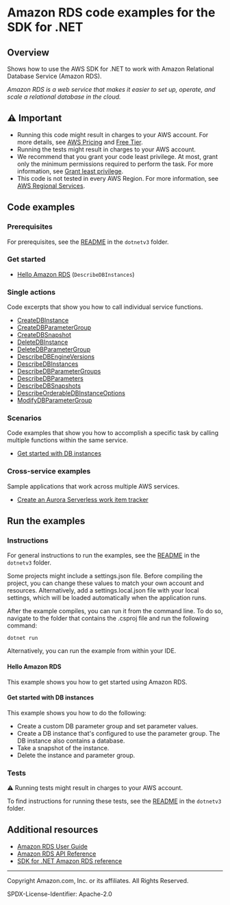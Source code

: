 # Amazon RDS code examples for the SDK for .NET

## Overview

Shows how to use the AWS SDK for .NET to work with Amazon Relational Database Service (Amazon RDS).

<!--custom.overview.start-->
<!--custom.overview.end-->

_Amazon RDS is a web service that makes it easier to set up, operate, and scale a relational database in the cloud._

## ⚠ Important

* Running this code might result in charges to your AWS account. For more details, see [AWS Pricing](https://aws.amazon.com/pricing/) and [Free Tier](https://aws.amazon.com/free/).
* Running the tests might result in charges to your AWS account.
* We recommend that you grant your code least privilege. At most, grant only the minimum permissions required to perform the task. For more information, see [Grant least privilege](https://docs.aws.amazon.com/IAM/latest/UserGuide/best-practices.html#grant-least-privilege).
* This code is not tested in every AWS Region. For more information, see [AWS Regional Services](https://aws.amazon.com/about-aws/global-infrastructure/regional-product-services).

<!--custom.important.start-->
<!--custom.important.end-->

## Code examples

### Prerequisites

For prerequisites, see the [README](../README.md#Prerequisites) in the `dotnetv3` folder.


<!--custom.prerequisites.start-->
<!--custom.prerequisites.end-->

### Get started

- [Hello Amazon RDS](Actions/HelloRDS.cs#L4) (`DescribeDBInstances`)


### Single actions

Code excerpts that show you how to call individual service functions.

- [CreateDBInstance](Actions/RDSWrapper.Instances.cs#L100)
- [CreateDBParameterGroup](Actions/RDSWrapper.ParameterGroups.cs#L37)
- [CreateDBSnapshot](Actions/RDSWrapper.Snapshots.cs#L17)
- [DeleteDBInstance](Actions/RDSWrapper.Instances.cs#L139)
- [DeleteDBParameterGroup](Actions/RDSWrapper.ParameterGroups.cs#L85)
- [DescribeDBEngineVersions](Actions/RDSWrapper.Instances.cs#L24)
- [DescribeDBInstances](Actions/RDSWrapper.Instances.cs#L75)
- [DescribeDBParameterGroups](Actions/RDSWrapper.ParameterGroups.cs#L18)
- [DescribeDBParameters](Actions/RDSWrapper.ParameterGroups.cs#L105)
- [DescribeDBSnapshots](Actions/RDSWrapper.Snapshots.cs#L39)
- [DescribeOrderableDBInstanceOptions](Actions/RDSWrapper.Instances.cs#L46)
- [ModifyDBParameterGroup](Actions/RDSWrapper.ParameterGroups.cs#L62)

### Scenarios

Code examples that show you how to accomplish a specific task by calling multiple
functions within the same service.

- [Get started with DB instances](Scenarios/RDSInstanceScenario/RDSInstanceScenario.cs)

### Cross-service examples

Sample applications that work across multiple AWS services.

- [Create an Aurora Serverless work item tracker](../cross_service/AuroraItemTracker)


<!--custom.examples.start-->
<!--custom.examples.end-->

## Run the examples

### Instructions

For general instructions to run the examples, see the
[README](../README.md#building-and-running-the-code-examples) in the `dotnetv3` folder.

Some projects might include a settings.json file. Before compiling the project,
you can change these values to match your own account and resources. Alternatively,
add a settings.local.json file with your local settings, which will be loaded automatically
when the application runs.

After the example compiles, you can run it from the command line. To do so, navigate to
the folder that contains the .csproj file and run the following command:

```
dotnet run
```

Alternatively, you can run the example from within your IDE.


<!--custom.instructions.start-->
<!--custom.instructions.end-->

#### Hello Amazon RDS

This example shows you how to get started using Amazon RDS.



#### Get started with DB instances

This example shows you how to do the following:

- Create a custom DB parameter group and set parameter values.
- Create a DB instance that's configured to use the parameter group. The DB instance also contains a database.
- Take a snapshot of the instance.
- Delete the instance and parameter group.

<!--custom.scenario_prereqs.rds_Scenario_GetStartedInstances.start-->
<!--custom.scenario_prereqs.rds_Scenario_GetStartedInstances.end-->


<!--custom.scenarios.rds_Scenario_GetStartedInstances.start-->
<!--custom.scenarios.rds_Scenario_GetStartedInstances.end-->

### Tests

⚠ Running tests might result in charges to your AWS account.


To find instructions for running these tests, see the [README](../README.md#Tests)
in the `dotnetv3` folder.



<!--custom.tests.start-->
<!--custom.tests.end-->

## Additional resources

- [Amazon RDS User Guide](https://docs.aws.amazon.com/AmazonRDS/latest/UserGuide/Welcome.html)
- [Amazon RDS API Reference](https://docs.aws.amazon.com/AmazonRDS/latest/APIReference/Welcome.html)
- [SDK for .NET Amazon RDS reference](https://docs.aws.amazon.com/sdkfornet/v3/apidocs/items/RDS/NRDS.html)

<!--custom.resources.start-->
<!--custom.resources.end-->

---

Copyright Amazon.com, Inc. or its affiliates. All Rights Reserved.

SPDX-License-Identifier: Apache-2.0